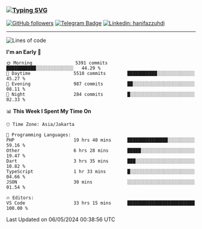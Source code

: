 ### [![Typing SVG](https://readme-typing-svg.herokuapp.com?font=lato&size=22&lines=Hi+There+👋)](https://git.io/typing-svg) 

[![GitHub followers](https://img.shields.io/github/followers/hanifazzuhdi?label=Follow&style=social)](https://github.com/hanifazzuhdi/?tab=follow) 
[![Telegram Badge](https://img.shields.io/badge/-hanif0198-blue?style=social&logo=telegram&link=https://www.t.me/hanif0198/)](https://www.t.me/hanif0198/) 
[![Linkedin: hanifazzuhdi](https://img.shields.io/badge/-hanifazzuhdi-blue?style=flat-square&logo=Linkedin&logoColor=white&link=https://www.linkedin.com/in/hanif-az-zuhdi-69688019b/)](https://www.linkedin.com/in/hanif-az-zuhdi-69688019b/) 

<hr/>

<!--START_SECTION:waka-->
![Lines of code](https://img.shields.io/badge/From%20Hello%20World%20I%27ve%20Written-53.7%20million%20lines%20of%20code-blue)

**I'm an Early 🐤** 

```text
🌞 Morning                5391 commits        ███████████░░░░░░░░░░░░░░   44.29 % 
🌆 Daytime                5510 commits        ███████████░░░░░░░░░░░░░░   45.27 % 
🌃 Evening                987 commits         ██░░░░░░░░░░░░░░░░░░░░░░░   08.11 % 
🌙 Night                  284 commits         █░░░░░░░░░░░░░░░░░░░░░░░░   02.33 % 
```


📊 **This Week I Spent My Time On** 

```text
🕑︎ Time Zone: Asia/Jakarta

💬 Programming Languages: 
PHP                      19 hrs 40 mins      ███████████████░░░░░░░░░░   59.16 % 
Other                    6 hrs 28 mins       █████░░░░░░░░░░░░░░░░░░░░   19.47 % 
Dart                     3 hrs 35 mins       ███░░░░░░░░░░░░░░░░░░░░░░   10.82 % 
TypeScript               1 hr 33 mins        █░░░░░░░░░░░░░░░░░░░░░░░░   04.66 % 
JSON                     30 mins             ░░░░░░░░░░░░░░░░░░░░░░░░░   01.54 % 

🔥 Editors: 
VS Code                  33 hrs 15 mins      █████████████████████████   100.00 % 
```


 Last Updated on 06/05/2024 00:38:56 UTC
<!--END_SECTION:waka-->
